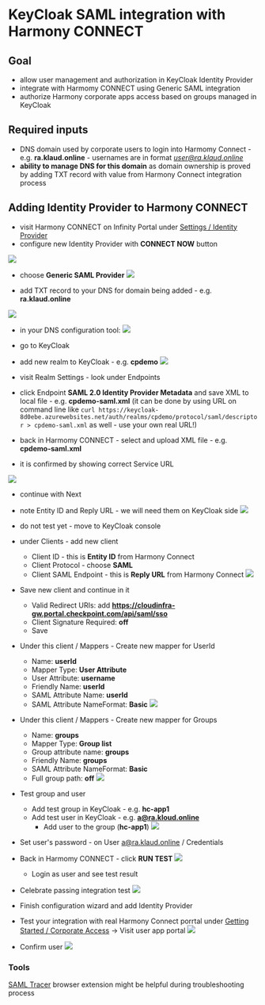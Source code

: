 # KeyCloak SAML integration with Harmony CONNECT

## Goal

* allow user management and authorization in KeyCloak Identity Provider
* integrate with Harmomy CONNECT using Generic SAML integration
* authorize Harmony corporate apps access based on groups managed in KeyCloak


## Required inputs

* DNS domain used by corporate users to login into Harmomy Connect - e.g. **ra.klaud.online** - usernames are in format *user@ra.klaud.online*
* **ability to manage DNS for this domain** as domain ownership is proved by adding TXT record with value from Harmony Connect integration process


## Adding Identity Provider to Harmony CONNECT

* visit Harmony CONNECT on Infinity Portal under [Settings / Identity Provider](https://portal.checkpoint.com/dashboard/connect#/settings/identity-provider)
* configure new Identity Provider with **CONNECT NOW** button

![](2023-02-22-13-23-14.png)

* choose **Generic SAML Provider**
![](2023-02-22-13-23-53.png)

* add TXT record to your DNS for domain being added - e.g. **ra.klaud.online**

![](2023-02-22-13-25-22.png)

* in your DNS configuration tool:
![](2023-02-22-13-26-32.png)

* go to KeyCloak
* add new realm to KeyCloak - e.g. **cpdemo**
![](2023-02-22-13-28-34.png)

* visit Realm Settings - look under Endpoints
* click Endpoint  **SAML 2.0 Identity Provider Metadata** and save XML to local file - e.g. **cpdemo-saml.xml** (it can be done by using URL on command line like `curl https://keycloak-8d0ebe.azurewebsites.net/auth/realms/cpdemo/protocol/saml/descriptor > cpdemo-saml.xml` as well - use your own real URL!)

* back in Harmomy CONNECT - select and upload XML file - e.g. **cpdemo-saml.xml**
* it is confirmed by showing correct Service URL

![](2023-02-22-13-33-41.png)

* continue with Next
* note Entity ID and Reply URL - we will need them on KeyCloak side
![](2023-02-22-13-34-40.png)

* do not test yet - move to KeyCloak console
* under Clients - add new client
    * Client ID - this is **Entity ID** from Harmony Connect
    * Client Protocol - choose **SAML**
    * Client SAML Endpoint - this is **Reply URL** from Harmony Connect
![](2023-02-22-13-36-26.png)

* Save new client and continue in it
    * Valid Redirect URIs: add **https://cloudinfra-gw.portal.checkpoint.com/api/saml/sso**
    * Client Signature Required: **off**
    * Save

* Under this client / Mappers - Create new mapper for UserId
    * Name: **userId**
    * Mapper Type: **User Attribute**
    * User Attribute: **username**
    * Friendly Name: **userId**
    * SAML Attribute Name: **userId**
    * SAML Attribute NameFormat: **Basic**
    ![](2023-02-22-13-42-36b.png)

* Under this client / Mappers - Create new mapper for Groups
    * Name: **groups**
    * Mapper Type: **Group list**
    * Group attribute name: **groups**
    * Friendly Name: **groups**
    * SAML Attribute NameFormat: **Basic**
    * Full group path: **off**
    ![](2023-02-22-13-43-52.png)

* Test group and user
    * Add test group in KeyCloak - e.g. **hc-app1**
    * Add test user in KeyCloak - e.g. **a@ra.kloud.online**
        * Add user to the group (**hc-app1**)
    ![](2023-02-22-13-47-32.png)
* Set user's password - on User a@ra.klaud.online / Credentials

* Back in Harmomy CONNECT - click **RUN TEST**
![](2023-02-22-13-49-35.png)
    * Login as user and see test result

* Celebrate passing integration test
![](2023-02-22-13-57-59.png)

* Finish configuration wizard and add Identity Provider

* Test your integration with real Harmony Connect porrtal
under [Getting Started / Corporate Access](https://portal.checkpoint.com/dashboard/connect#/getting-started) -> Visit user app portal
![](2023-02-22-13-59-45.png)

* Confirm user
![](2023-02-22-14-01-10.png)

### Tools

[SAML Tracer](https://chrome.google.com/webstore/detail/saml-tracer/mpdajninpobndbfcldcmbpnnbhibjmch) browser extension might be helpful during troubleshooting process
